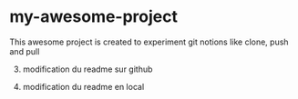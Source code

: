 # my-awesome-project

This awesome project is created to experiment git notions like clone, push and pull

3. modification du readme sur github

5. modification du readme en local
